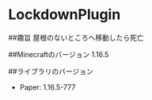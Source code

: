 # LockdownPlugin
##趣旨
屋根のないところへ移動したら死亡

##Minecraftのバージョン
1.16.5

##ライブラリのバージョン
+ Paper: 1.16.5-777


